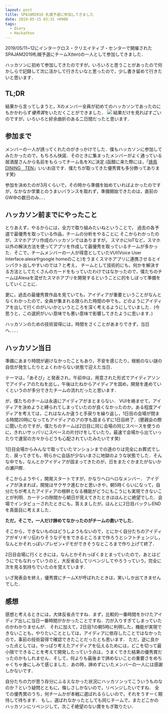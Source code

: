```yaml
---
layout: post
title: SPAJAM2019 札幌予選に参加してきました
date: 2019-05-15 03:31 +0900
tags:
  - Diary
  - Hackathon
---
```


2019/05/11~12にインタークロス・クリエイティブ・センターで開催されたSPAJAM2019札幌予選にチームX(ten)の一人として参加してきました．

ハッカソンに初めて参加してきたのですが，いろいろと思うことがあったので何かしらで記録して次に活かして行きたいなと思ったので，少し書き留めて行きたいと思います．

## TL;DR

結果から言ってしまうと，Xのメンバー全員が初めてのハッカソンであったのにもかかわらず*優秀賞*をいただくことができました．
![]({{site.baseurl}}/images/spajam/集合写真.png)
結果だけを見ればすごいのですが，いろいろと紆余曲折のある二日間だったと思います．

## 参加まで

メンバーの一人が誘ってくれたのがきっかけでした．僕もハッカソンに参加してみたかったので，もちろん快諾．そのときに集まったメンバーがよく通っている居酒屋さんから名前をもらってチーム名をXに決定.(函館に来た際には，「[焼鳥DINING　TEN](https://www.hotpepper.jp/strJ000691748/)」いいお店です．僕たちが取ってきた優秀賞も多分飾ってあります笑)

参加を決めたのが3月くらいで，その時から準備を始めていればよかったのですが，なかなか学業とのうまいバランスを取れず，準備開始できたのは，直前のGW中の数日のみ．．．

## ハッカソン前までにやったこと
とりあえず，やるからには，全力で取り組みたいねということで，
過去の各予選で最優秀を取っている作品，チームの分析をやることに
そこからわかったのが，スマホアプリ作成のハッカソンではありますが，
スマホにIoTなど，スマホ以外の解決方法を使ってアプリを作成して最優秀を取っているチームが多かった．そこで，チームメンバーの一人が得意としていたVUI(Voice User Interface:alexaやgoogle homeのこと)をうまくスマホアプリに連携させるとインパクト出しやすいのでは？と考え，
チームとして技術的にも，何かを解決する方法としてたくさんのカードをもっていたわけではなかったので，僕たちのチームはAlexaを混ぜたスマホアプリを開発するということに的をしぼって準備をしていくことに．

更に，過去の最優秀賞作品を見ていても，アイディアが重要ということがなんとなくわかったので，全員が集まれる限られた時間の中でも，どのようにアイディアを出して行くのがいいかというところを深く考えるようにしていました．(今思うと，この選択がいい意味でも悪い意味で影響してきたように思います．)

ハッカソンのための技術習得には，時間をさくことがあまりできず，当日へ．．．．

## ハッカソン当日
準備にあまり時間が避けなかったこともあり，不安を感じたり，根拠のない謎の自信が発生したりとよくわからない状態で迎えた当日．

テーマは，「あそび」と発表され，午前中は，用意された形式でアイディアソンでアイディアのたねを出し，午後はたねからアイディアを固め，開発を進めていくというのが多分できたチームの流れだったと思います．

が，僕たちのチームは永遠にアイディアがまとまらない．
VUIを絡ませて，アイディアを決めようと縛られてしまっていたのが良くなかったのか，ある程度アイディアを考えては，これはなんか違うと手戻りを繰り返し，1日目の会場が閉まる時間20時になってもアイディアのアの字も固まらずに1日目終了．(懇親会の際に聞いたのですが，僕たちのチームは2日目に同じ会場の同じスペースを使うのに，きれいサッパリにスペースの片付けをしていたり，最速で会場から出ていったりで運営の方々からどうも心配されていたみたいです笑)

1日目会場からみんなで取っていたマンションまでの道のりは完全にお葬式でした．戻ってきても，明らかに会話が少ないまさに地獄のような状態でした．そんな中でも，なんとかアイディアが固まってきたのが，日をまたぐかまたがないかの瀬戸際．

そこからようやく，開発スタートですが，かなりヘロヘロなメンバー．
アイディアが決まれば，開発はサクサク進むかと思いきや，朝5時くらいになって，自分たちが考えたアイディアの根幹となる機能がどうにもこうにも実現できないことが判明．カーテンの隙間から朝日が見えてきたときはほんとに絶望でした．会場でインタビューされたときにも，答えましたが，ほんとに2日目バックレENDを真面目に考えました．

**ただ，そこで，一人だけ諦めてなかったのがチームの救いでした．**

そこから，できないものはどうしようもないので，とにかく自分たちのアイディアがギリギリ伝わりそうなデモをできるところまで作ろうとシフトチェンジし，なんとかそれっぽいプレゼン+デモができそうなところまで作り上げて終了．

2日目会場に行くときには，なんとかそれっぽくまとまっていたので，あとはどうにでもなれっていうのと，大反省会してリベンジしてやろうっていう，完全に次を見る気持ちでいたのを覚えています．

いざ発表会を終え，優秀賞にチームXが呼ばれたときは，笑いしか出てきませんでした．

## 感想

感想と考えるときには，大体反省点ですね．まず，比較的一番時間をかけたアイディア出しに当日一番時間がかかったことですね．力が入りすぎてしまっていたのかわかりませんが．
それに加えて，2日目?の朝5時に判明した，機能が実現できないことも，やりたいこととしては，アイディアに依存したことではなかったので，事前の技術習得で確認できたことだったとも思います．
ただ，逆に良かった点としては，やっぱり考えたアイディアを伝えるためには，どこを切って最小限でできることを考えて開発したっていう点は，うまくできた結果の優秀賞だったのかもしれません．そして，何よりも最後まで諦めないことの重要さをめちゃくちゃ身にしみて感じました．あの時，諦めずにいたメンバーの一人には感謝しかないです．

自分たちの力が思う存分にふるえなかった状況にハッカソンってこういうものなのか？という疑問とともに，悔しさしかないので，リベンジしたいですね．
全ての優秀賞のうち，何チームかが本戦に選ばれるらしいので，それをうすーく期待して待ちます．
もし，選ばれなかったとしても同じチームで，またどこかのハッカソンにリベンジして，次こそ絶望のない賞をもぎ取りたい．
